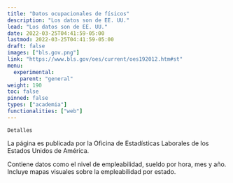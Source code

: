 ```yaml
---
title: "Datos ocupacionales de físicos"
description: "Los datos son de EE. UU."
lead: "Los datos son de EE. UU."
date: 2022-03-25T04:41:59-05:00
lastmod: 2022-03-25T04:41:59-05:00
draft: false
images: ["bls.gov.png"]
link: "https://www.bls.gov/oes/current/oes192012.htm#st"
menu:
  experimental:
    parent: "general"
weight: 190
toc: false
pinned: false
types: ["academia"]
functionalities: ["web"]
---
```


```text
Detalles
```

La página es publicada por la Oficina de Estadísticas Laborales de los Estados Unidos de América.

Contiene datos como el nivel de empleabilidad, sueldo por hora, mes y año. Incluye mapas visuales sobre la empleabilidad por estado.
